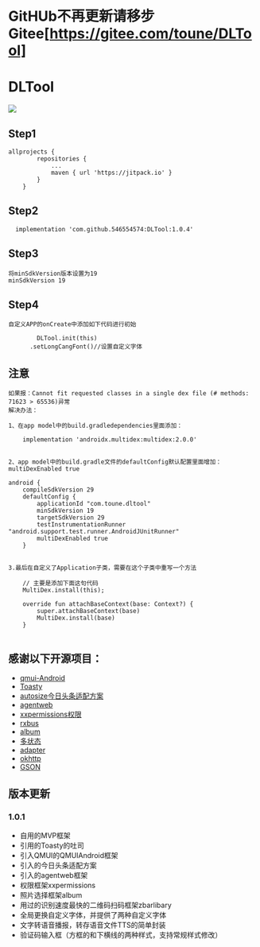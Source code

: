 # GitHUb不再更新请移步Gitee[https://gitee.com/toune/DLTool]
# DLTool
[![](https://jitpack.io/v/546554574/DLTool.svg)](https://jitpack.io/#546554574/DLTool)
## Step1
```
allprojects {
		repositories {
			...
			maven { url 'https://jitpack.io' }
		}
	}
```
## Step2
```
  implementation 'com.github.546554574:DLTool:1.0.4'
```
## Step3
```
将minSdkVersion版本设置为19
minSdkVersion 19
```
## Step4
```
自定义APP的onCreate中添加如下代码进行初始

        DLTool.init(this)
	  .setLongCangFont()//设置自定义字体   
```
## 注意
```
如果报：Cannot fit requested classes in a single dex file (# methods: 71623 > 65536)异常
解决办法：

1、在app model中的build.gradledependencies里面添加：

    implementation 'androidx.multidex:multidex:2.0.0'


2、app model中的build.gradle文件的defaultConfig默认配置里面增加：
multiDexEnabled true

android {
    compileSdkVersion 29
    defaultConfig {
        applicationId "com.toune.dltool"
        minSdkVersion 19
        targetSdkVersion 29
        testInstrumentationRunner "android.support.test.runner.AndroidJUnitRunner"
        multiDexEnabled true
    }


3.最后在自定义了Application子类，需要在这个子类中重写一个方法

    // 主要是添加下面这句代码
    MultiDex.install(this);
    
    override fun attachBaseContext(base: Context?) {
        super.attachBaseContext(base)
        MultiDex.install(base)
    }
    
```

## 感谢以下开源项目：
+ [qmui-Android](https://github.com/Tencent/QMUI_Android)
+ [Toasty](https://github.com/GrenderG/Toasty)
+ [autosize今日头条适配方案](https://github.com/GrenderG/Toasty)
+ [agentweb](https://github.com/GrenderG/Toasty)
+ [xxpermissions权限](https://github.com/GrenderG/Toasty)
+ [rxbus](https://github.com/Blankj/RxBus)
+ [album](https://github.com/yanzhenjie/Album)
+ [多状态](https://github.com/qyxxjd/MultipleStatusView)
+ [adapter](https://github.com/CymChad/BaseRecyclerViewAdapterHelper)
+ [okhttp](https://github.com/square/okhttp)
+ [GSON](https://github.com/google/gson)

## 版本更新
### 1.0.1
+ 自用的MVP框架
+ 引用的Toasty的吐司
+ 引入QMUI的QMUIAndroid框架
+ 引入的今日头条适配方案
+ 引入的agentweb框架
+ 权限框架xxpermissions
+ 照片选择框架album
+ 用过的识别速度最快的二维码扫码框架zbarlibary
+ 全局更换自定义字体，并提供了两种自定义字体
+ 文字转语音播报，转存语音文件TTS的简单封装
+ 验证码输入框（方框的和下横线的两种样式，支持常规样式修改）
